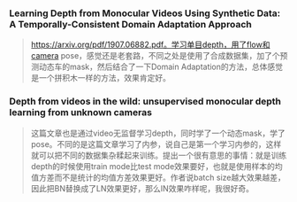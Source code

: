 ### Learning Depth from Monocular Videos Using Synthetic Data: A Temporally-Consistent Domain Adaptation Approach
> https://arxiv.org/pdf/1907.06882.pdf。学习单目depth，用了flow和camera pose，感觉还是老套路，不同之处是使用了合成数据集，加了个预测动态车的mask，然后结合了一下Domain Adaptation的方法，总体感觉是一个拼积木一样的方法，效果肯定好。

### Depth from videos in the wild: unsupervised monocular depth learning from unknown cameras
> 这篇文章也是通过video无监督学习depth，同时学了一个动态mask，学了pose。不同的是这篇文章学习了内参，说自己是第一个学习内参的，这样就可以把不同的数据集杂糅起来训练。提出一个很有意思的事情：就是训练depth的时候使用train mode比test mode效果要好，也就是使用样本的均值方差而不是统计的均值方差效果更好。作者说batch size越大效果越差，因此把BN替换成了LN效果更好，那么IN效果咋样呢，我很好奇。
